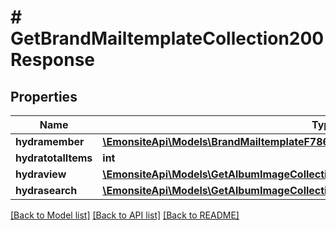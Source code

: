 # # GetBrandMailtemplateCollection200Response

## Properties

Name | Type | Description | Notes
------------ | ------------- | ------------- | -------------
**hydramember** | [**\EmonsiteApi\Models\BrandMailtemplateF7868dc2d61d9d5900e2966c0baf4626Jsonld[]**](BrandMailtemplateF7868dc2d61d9d5900e2966c0baf4626Jsonld.md) |  |
**hydratotalItems** | **int** |  | [optional]
**hydraview** | [**\EmonsiteApi\Models\GetAlbumImageCollection200ResponseHydraView**](GetAlbumImageCollection200ResponseHydraView.md) |  | [optional]
**hydrasearch** | [**\EmonsiteApi\Models\GetAlbumImageCollection200ResponseHydraSearch**](GetAlbumImageCollection200ResponseHydraSearch.md) |  | [optional]

[[Back to Model list]](../../README.md#models) [[Back to API list]](../../README.md#endpoints) [[Back to README]](../../README.md)
